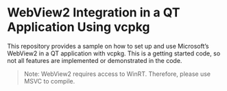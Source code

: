 # WebView2 Integration in a QT Application Using vcpkg
This repository provides a sample on how to set up and use Microsoft’s WebView2 in a QT application with vcpkg. This is a getting started code, so not all features are implemented or demonstrated in the code.   

> Note: WebView2 requires access to WinRT. Therefore, please use MSVC to compile.